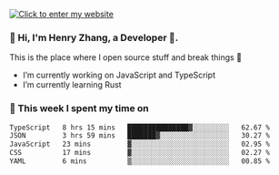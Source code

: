 [![Click to enter my website](https://github.com/zh30/zh30/assets/7930156/6ddf6875-8812-4d7d-bf56-316808426248)](https://zhanghe.dev) 

### 👋 Hi, I'm Henry Zhang, a Developer 🚀.

This is the place where I open source stuff and break things :rofl:

- I’m currently working on JavaScript and TypeScript
- I’m currently learning Rust

### 💪 This week I spent my time on

<!--START_SECTION:waka-->

```txt
TypeScript   8 hrs 15 mins   ███████████████▓░░░░░░░░░   62.67 %
JSON         3 hrs 59 mins   ███████▓░░░░░░░░░░░░░░░░░   30.27 %
JavaScript   23 mins         ▓░░░░░░░░░░░░░░░░░░░░░░░░   02.95 %
CSS          17 mins         ▓░░░░░░░░░░░░░░░░░░░░░░░░   02.27 %
YAML         6 mins          ▒░░░░░░░░░░░░░░░░░░░░░░░░   00.85 %
```

<!--END_SECTION:waka-->
